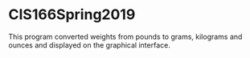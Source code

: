 # CIS166Spring2019
This program converted weights from pounds to grams, kilograms and ounces and displayed on the graphical interface.
